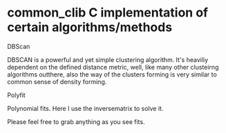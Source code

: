 # common_clib C implementation of certain algorithms/methods

DBScan

DBSCAN is a powerful and yet simple clustering algorithm. It's heaviliy dependent on the defined distance metric, well, like many other clusteirng algorithms outthere, also the way of the clusters forming is very similar to common sense of density forming.

Polyfit

Polynomial fits. Here I use the inversematrix to solve it.

Please feel free to grab anything as you see fits.
